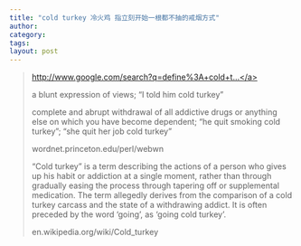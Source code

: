 ```yaml
---
title: "cold turkey 冷火鸡 指立刻开始一根都不抽的戒烟方式"
author:
category: 
tags: 
layout: post
---
```

<blockquote>

<a href="http://www.google.com/search?q=define%3A+cold+turkey">http://www.google.com/search?q=define%3A+cold+t...</a>

a blunt expression of views; “I told him cold turkey”

complete and abrupt withdrawal of all addictive drugs or anything else on which you have become dependent; “he quit smoking cold turkey”; “she quit her job cold turkey”

wordnet.princeton.edu/perl/webwn



“Cold turkey” is a term describing the actions of a person who gives up his habit or addiction at a single moment, rather than through gradually easing the process through tapering off or supplemental medication. The term allegedly derives from the comparison of a cold turkey carcass and the state of a withdrawing addict. It is often preceded by the word ‘going’, as ‘going cold turkey’.

en.wikipedia.org/wiki/Cold_turkey

</blockquote>

